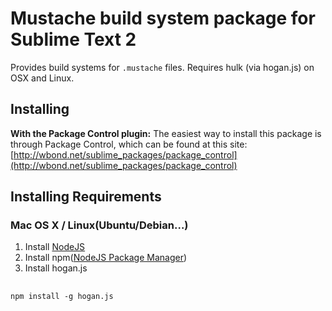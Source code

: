 Mustache build system package for Sublime Text 2
======================================

Provides build systems for `.mustache` files. Requires hulk (via hogan.js) on OSX and Linux.

Installing
----------
**With the Package Control plugin:** The easiest way to install this package is through Package Control, which can be found at this site: [http://wbond.net/sublime_packages/package_control](http://wbond.net/sublime_packages/package_control)

Installing Requirements
----------

### Mac OS X / Linux(Ubuntu/Debian…)

1. Install [NodeJS](http://nodejs.org)
2. Install npm([NodeJS Package Manager](https://npmjs.org/doc/README.html))
3. Install hogan.js

## 
    npm install -g hogan.js
    